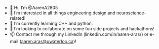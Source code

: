 - 👋 Hi, I’m @AarenA2805
- 👀 I’m interested in all things engineering design and neuroscience-related! 
- 🌱 I’m currently learning C++ and python. 
- 💞️ I’m looking to collaborate on some fun side projects and hackathons! 
- 📫 Contact me through my LinkedIn (linkedin.com/in/aaren-aras/) or e-mail (aaren.aras@uwaterloo.ca)!

